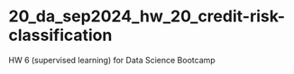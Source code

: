 # 20_da_sep2024_hw_20_credit-risk-classification
HW 6 (supervised learning) for Data Science Bootcamp
